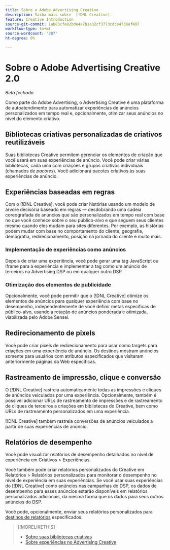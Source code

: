 ```yaml
---
title: Sobre o Adobe Advertising Creative
description: Saiba mais sobre  [!DNL Creative].
feature: Creative Introduction
source-git-commit: 1ab83cfe82bde4a7b1a32cf3773cdce4738af497
workflow-type: tm+mt
source-wordcount: '387'
ht-degree: 0%

---
```


# Sobre o Adobe Advertising Creative 2.0

*Beta fechado*

<!-- verify all and rewrite to include new stuff -->

Como parte do Adobe Advertising, o Advertising Creative é uma plataforma de autoatendimento para automatizar experiências de anúncios personalizados em tempo real e, opcionalmente, otimizar seus anúncios no nível do elemento criativo.

## Bibliotecas criativas personalizadas de criativos reutilizáveis

Suas bibliotecas Creative permitem gerenciar os elementos de criação que você usará em suas experiências de anúncio. Você pode criar várias bibliotecas, cada uma com criações e grupos criativos individuais (chamados de *pacotes*). Você adicionará pacotes criativos às suas experiências de anúncio.

## Experiências baseadas em regras

Com o [!DNL Creative], você pode criar histórias usando um modelo de árvore decisória baseado em regras — desdobrando uma cadeia coreografada de anúncios que são personalizados em tempo real com base no que você conhece sobre o seu público-alvo e que seguem seus clientes mesmo quando eles mudam para sites diferentes<!-- verify if that's true without Adobe CDP -->. Por exemplo, as histórias podem mudar com base no comportamento do cliente, geografia, demografia, redirecionamento, posição na jornada do cliente e muito mais.

<!-- Add when available:

## [!DNL Adobe] content and data integrations

[!DNL Creative] has direct integrations with Adobe Experience Manager, allowing you to easily upload the [!DNL Adobe] assets that your design team creates and use them for real-time storyboarding and editing of ad experiences.

You also can use your first-party audience segments from Adobe Audience Manager and Adobe Analytics &mdash; as well as audience segments you create in Advertising Cloud DSP
or retargeting pixels you create using [!DNL Creative] &mdash; as targets for specific creatives in an ad experience.
-->

### Implementação de experiências como anúncios

Depois de criar uma experiência, você pode gerar uma tag JavaScript ou iframe para a experiência e implementar a tag como um anúncio de terceiros na Advertising DSP ou em qualquer outro DSP.<!-- Add any more info about integration with DSP? -->

<!-- Maybe add a subsection "Audience targeting options" with info about types of creative-level Retargeting and placement-level targeting within your DSP.  Need to clarify if any placement-level targeting might contradict/override creative-level targeting, or if they're completely different.

Advertiser should be able to target all segments which are available in DSP for targeting
-->

### Otimização dos elementos de publicidade

Opcionalmente, você pode permitir que o [!DNL Creative] otimize os elementos de anúncios para qualquer experiência com base no desempenho, independentemente de você definir metas específicas de público-alvo, usando a rotação de anúncios ponderada e otimizada, viabilizada pelo Adobe Sensei.

## Redirecionamento de pixels

Você pode criar pixels de redirecionamento para usar como targets para criações em uma experiência de anúncio. Os destinos mostram anúncios somente para usuários com atributos especificados que visitaram anteriormente páginas da Web específicas.

## Rastreamento de impressão, clique e conversão

O [!DNL Creative] rastreia automaticamente todas as impressões e cliques de anúncios veiculados por uma experiência. Opcionalmente, também é possível adicionar URLs de rastreamento de impressões e de rastreamento de cliques de terceiros a criações em bibliotecas do Creative, bem como URLs de rastreamento personalizados em uma experiência.

[!DNL Creative] também rastreia conversões de anúncios veiculados a partir de suas experiências de anúncio.<!-- Verify wording; anything important to add here? We do track them for all users, right? Or is it optional?  -->

<!--
 [Don't need to mention] When an ad is served, the DSP that buys the ad first tracks the impression, and then passes the impression information to [!DNL Creative]. [!DNL Creative] first tracks a click on an ad, and it then passes the click information
to the DSP.
-->

## Relatórios de desempenho

Você pode visualizar relatórios de desempenho detalhados no nível de experiência em Criativos > Experiências.

Você também pode criar relatórios personalizados do Creative em Relatórios > Relatórios personalizados para monitorar o desempenho no nível de experiência em suas experiências. Se você usar suas experiências do [!DNL Creative] como anúncios nas campanhas do DSP, os dados de desempenho para esses anúncios estarão disponíveis em relatórios personalizados adicionais, da mesma forma que os dados para seus outros anúncios do DSP. <!-- Verify that [!DNL Creative] users have access to ALL other reports, and if I can completely duplicate the report help for both help sets. -->

Você pode, opcionalmente, enviar seus relatórios personalizados para [destinos de relatórios](/help/dsp/reports/report-destinations/report-destination-about.md) especificados.

<!--
>* [Overview of implementing Adobe Advertising Creative](/help/creative/introduction/implementation-overview.md)
>* [How the user interface is organized](/help/creative/introduction/ui.md)
-->

>[!MORELIKETHIS]
>
>* [Sobre suas bibliotecas criativas](/help/creative/creative-libraries/creative-libraries-about.md)
>* [Sobre experiências no Advertising Creative](/help/creative/experiences/experience-about.md)
